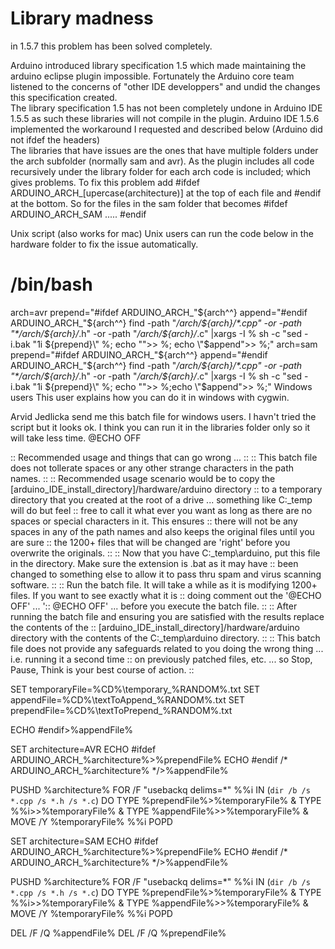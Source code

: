 Library madness
==
in 1.5.7 this problem has been solved completely.

Arduino introduced library specification 1.5 which made maintaining the arduino eclipse plugin impossible. Fortunately the Arduino core team listened to the concerns of "other IDE developpers" and undid the changes this specification created.  
The library specification 1.5 has not been completely undone in Arduino IDE 1.5.5 as such these libraries will not compile in the plugin.
Arduino IDE 1.5.6 implemented the workaround I requested and described below (Arduino did not ifdef the headers)  
The libraries that have issues are the ones that have multiple folders under the arch subfolder (normally sam and avr).
As the plugin includes all code recursively under the library folder for each arch code is included; which gives problems.
To fix this problem add #ifdef ARDUINO_ARCH_[upercase(architecture)] at the top of each file and #endif at the bottom.
So for the files in the sam folder that becomes #ifdef ARDUINO_ARCH_SAM ..... #endif

Unix script (also works for mac)
Unix users can run the code below in the hardware folder to fix the issue automatically.
# /bin/bash
arch=avr
prepend="#ifdef ARDUINO_ARCH_"${arch^^}
append="#endif ARDUINO_ARCH_"${arch^^}
find -path "*/arch/${arch}/*.cpp" -or -path "*/arch/${arch}/*.h" -or -path "*/arch/${arch}/*.c" |xargs -I % sh -c "sed -i.bak \"1i ${prepend}\" %; echo "">> %; echo \"$append\">> %;"
arch=sam
prepend="#ifdef ARDUINO_ARCH_"${arch^^}
append="#endif ARDUINO_ARCH_"${arch^^}
find -path "*/arch/${arch}/*.cpp" -or -path "*/arch/${arch}/*.h" -or -path "*/arch/${arch}/*.c" |xargs -I % sh -c "sed -i.bak \"1i ${prepend}\" %; echo "">> %;echo \"$append\">> %;"
Windows users
This user explains how you can do it in windows with cygwin.

Arvid Jedlicka send me this batch file for windows users. I havn't tried the script but it looks ok. I think you can run it in the libraries folder only so it will take less time.
@ECHO OFF

:: Recommended usage and things that can go wrong ...
::
:: This batch file does not tollerate spaces or any other strange characters in the path names.
::
:: Recommended usage scenario would be to copy the [arduino_IDE_install_directory]/hardware/arduino directory
:: to a temporary directory that you created at the root of a drive ... something like C:\_temp will do but feel
:: free to call it what ever you want as long as there are no spaces or special characters in it. This ensures
:: there will not be any spaces in any of the path names and also keeps the original files until you are sure
:: the 1200+ files that will be changed are 'right' before you overwrite the originals.
::
:: Now that you have C:\_temp\arduino, put this file in the directory. Make sure the extension is .bat as it may have
:: been changed to something else to allow it to pass thru spam and virus scanning software.
::
:: Run the batch file. It will take a while as it is modifying 1200+ files. If you want to see exactly what it is
:: doing comment out the '@ECHO OFF' ... ':: @ECHO OFF' ... before you execute the batch file.
::
:: After running the batch file and ensuring you are satisfied with the results replace the contents of the
:: [arduino_IDE_install_directory]/hardware/arduino directory with the contents of the C:\_temp\arduino directory.
::
:: This batch file does not provide any safeguards related to you doing the wrong thing ... i.e. running it a second time
:: on previously patched files, etc. ... so Stop, Pause, Think is your best course of action.
::

SET temporaryFile=%CD%\temporary_%RANDOM%.txt
SET appendFile=%CD%\textToAppend_%RANDOM%.txt
SET prependFile=%CD%\textToPrepend_%RANDOM%.txt

ECHO #endif>%appendFile%

SET architecture=AVR
ECHO #ifdef ARDUINO_ARCH_%architecture%>%prependFile%
ECHO #endif /* ARDUINO_ARCH_%architecture% */>%appendFile%

PUSHD %architecture%
FOR /F "usebackq delims=*" %%i IN (`dir /b /s *.cpp /s *.h /s *.c`) DO TYPE %prependFile%>%temporaryFile% & TYPE %%i>>%temporaryFile% & TYPE %appendFile%>>%temporaryFile% & MOVE /Y %temporaryFile% %%i
POPD

SET architecture=SAM
ECHO #ifdef ARDUINO_ARCH_%architecture%>%prependFile%
ECHO #endif /* ARDUINO_ARCH_%architecture% */>%appendFile%

PUSHD %architecture%
FOR /F "usebackq delims=*" %%i IN (`dir /b /s *.cpp /s *.h /s *.c`) DO TYPE %prependFile%>%temporaryFile% & TYPE %%i>>%temporaryFile% & TYPE %appendFile%>>%temporaryFile% & MOVE /Y %temporaryFile% %%i
POPD

DEL /F /Q %appendFile%
DEL /F /Q %prependFile%
